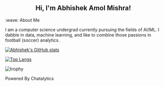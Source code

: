 <p align='center'>
</p>

<h2 align="center">Hi, I'm Abhishek Amol Mishra!</h2>

<p>
:wave: About Me

I am a computer science undergrad currently pursuing the fields of AI/ML. I dabble in data, machine learning, and like to combine those passions in football (soccer) analytics.

[![Abhishek's GitHub stats](https://github-readme-stats.vercel.app/api?username=abhiamishra&show_icons=true&theme=dark)](https://github.com/abhiamishra/github-readme-stats)

[![Top Langs](https://github-readme-stats.vercel.app/api/top-langs/?username=abhiamishra&langs_count=8)](https://github.com/abhiamishra/github-readme-stats)
  
![trophy](https://github-profile-trophy.vercel.app/?username=abhiamishra&theme=onedark)


Powered By Chatalytics
</p>

<!--
**abhiamishra/abhiamishra** is a ✨ _special_ ✨ repository because its `README.md` (this file) appears on your GitHub profile.

Here are some ideas to get you started:

- 🔭 I’m currently working on ...
- 🌱 I’m currently learning ...
- 👯 I’m looking to collaborate on ...
- 🤔 I’m looking for help with ...
- 💬 Ask me about ...
- 📫 How to reach me: ...
- 😄 Pronouns: ...
- ⚡ Fun fact: ...
-->

